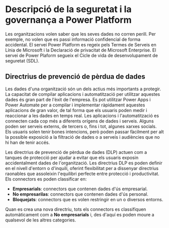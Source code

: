 # Descripció de la seguretat i la governança a Power Platform
Les organitzacions volen saber que les seves dades no corren perill. Per exemple, no volen que es passi informació confidencial de forma accidental. El servei Power Platform es regeix pels Termes de Serveis en Línia de Microsoft i la Declaració de privacitat de Microsoft Enterprise. El servei de Power Plaform segueix el Cicle de vida de desenvolupament de seguretat (SDL).

## Directrius de prevenció de pèrdua de dades
Les dades d'una organització són un dels actius més importants a protegir. La capacitat de compilar aplicacions i automatització per utilitzar aquestes dades és gran part de l'èxit de l'empresa. Es pot utilitzar Power Apps i Power Automate per a compilar i implementar ràpidament aquestes aplicacions de gran valor, de tal forma que els usuaris poden medir i reaccionar a les dades en temps real. Les aplicacions i l'automatització es connecten cada cop més a diferents orígens de dades i serveis. Alguns poden ser serveis externs, de tercers o, fins i tot, algunes xarxes socials. Els usuaris solen tenir bones intencions, però poden passar fàcilment per alt la possible exposició a la filtració de dades o a serveis i audiències que no hi han de tenir accés.

Les directrius de prevenció de pèrdua de dades (DLP) actuen com a tanques de protecció per ajudar a evitar que els usuaris exposin accidentalment dades de l'organització. Les directrius DLP es poden definir en el nivell d'entorn o d'inquilí, oferint flexibilitat per a dissenyar directrius raonables que assoleixin l'equilibri perfecte entre protecció i productivitat. Els connectors es poden classificar en:
- **Empresarials**: connectors que contenen dades d'ús empresarial.
- **No empresarilas**: connectors que contenen dades d'ús personal.
- **Bloquejats**: connectors que es volen restringir en un o diversos entorns.

Quan es crea una nova directriu, tots els connectors es classifiquen automàticament com a **No empresarials** i, des d'aquí es poden moure a qualsevol de les altres categories.
























